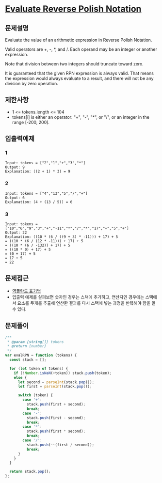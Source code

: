 # [Evaluate Reverse Polish Notation](https://leetcode.com/problems/evaluate-reverse-polish-notation/)

## 문제설명

Evaluate the value of an arithmetic expression in Reverse Polish Notation.

Valid operators are +, -, \*, and /. Each operand may be an integer or another expression.

Note that division between two integers should truncate toward zero.

It is guaranteed that the given RPN expression is always valid. That means the expression would always evaluate to a result, and there will not be any division by zero operation.

## 제한사항

- 1 <= tokens.length <= 104
- tokens[i] is either an operator: "+", "-", "\*", or "/", or an integer in the range [-200, 200].

## 입출력예제

### 1

```
Input: tokens = ["2","1","+","3","*"]
Output: 9
Explanation: ((2 + 1) * 3) = 9
```

### 2

```
Input: tokens = ["4","13","5","/","+"]
Output: 6
Explanation: (4 + (13 / 5)) = 6
```

### 3

```
Input: tokens = ["10","6","9","3","+","-11","*","/","*","17","+","5","+"]
Output: 22
Explanation: ((10 * (6 / ((9 + 3) * -11))) + 17) + 5
= ((10 * (6 / (12 * -11))) + 17) + 5
= ((10 * (6 / -132)) + 17) + 5
= ((10 * 0) + 17) + 5
= (0 + 17) + 5
= 17 + 5
= 22
```

## 문제접근

- [역폴란드 표기법](https://ko.wikipedia.org/wiki/%EC%97%AD%ED%8F%B4%EB%9E%80%EB%93%9C_%ED%91%9C%EA%B8%B0%EB%B2%95)
- 입출력 예제를 살펴보면 숫자인 경우는 스택에 추가하고, 연산자인 경우에는 스택에서 요소를 두개를 추출해 연산한 결과를 다시 스택에 넣는 과정을 반복해야 함을 알 수 있다.

## 문제풀이

```js
/**
 * @param {string[]} tokens
 * @return {number}
 */
var evalRPN = function (tokens) {
  const stack = [];

  for (let token of tokens) {
    if (!Number.isNaN(+token)) stack.push(token);
    else {
      let second = parseInt(stack.pop());
      let first = parseInt(stack.pop());

      switch (token) {
        case '+':
          stack.push(first + second);
          break;
        case '-':
          stack.push(first - second);
          break;
        case '*':
          stack.push(first * second);
          break;
        case '/':
          stack.push(~~(first / second));
          break;
      }
    }
  }

  return stack.pop();
};
```
